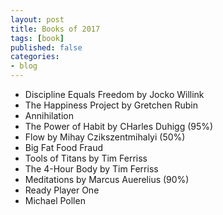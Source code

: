 ```yaml
---
layout: post
title: Books of 2017
tags: [book]
published: false
categories:
- blog
---
```


- Discipline Equals Freedom by Jocko Willink
- The Happiness Project by Gretchen Rubin
- Annihilation
- The Power of Habit by CHarles Duhigg (95%)
- Flow by Mihay Czikszentmihalyi (50%)
- Big Fat Food Fraud
- Tools of Titans by Tim Ferriss
- The 4-Hour Body by Tim Ferriss
- Meditations by Marcus Auerelius (90%)
- Ready Player One
- Michael Pollen
